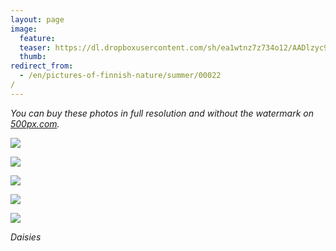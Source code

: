 ```yaml
---
layout: page
image:
  feature:
  teaser: https://dl.dropboxusercontent.com/sh/ea1wtnz7z734o12/AADlzyc94EcMf_7_5Kg3zIdza/luontokuvat/kes%C3%A4/2/DSC28590-245px.jpg
  thumb:
redirect_from:
  - /en/pictures-of-finnish-nature/summer/00022/
---
```


*You can buy these photos in full resolution and without the watermark on [500px.com](https://500px.com/minimuutticom/galleries/daisies).*

[![](https://dl.dropboxusercontent.com/sh/ea1wtnz7z734o12/AACjitlMjwKE1bvyVYM0gzUQa/luontokuvat/kes%C3%A4/2/DSC28575-800px.jpg)](https://dl.dropboxusercontent.com/sh/ea1wtnz7z734o12/AADolwwTU_lzwCIZveA_YlWCa/luontokuvat/kes%C3%A4/2/DSC28575.jpg)

[![](https://dl.dropboxusercontent.com/sh/ea1wtnz7z734o12/AAAl61Da9Ckn60DT0Pa8Edwba/luontokuvat/kes%C3%A4/2/DSC28590-800px.jpg)](https://dl.dropboxusercontent.com/sh/ea1wtnz7z734o12/AAC9Ciair2KVwpYcA6Ke4MsPa/luontokuvat/kes%C3%A4/2/DSC28590.jpg)

[![](https://dl.dropboxusercontent.com/sh/ea1wtnz7z734o12/AAA39NDEg0VdFj_UpvwJ_OFxa/luontokuvat/kes%C3%A4/2/DSC28612-800px.jpg)](https://dl.dropboxusercontent.com/sh/ea1wtnz7z734o12/AAD9KYZJBg45dDVM8BXUz7WOa/luontokuvat/kes%C3%A4/2/DSC28612.jpg)

[![](https://dl.dropboxusercontent.com/sh/ea1wtnz7z734o12/AABgjVOaT9c-H9EYnyMN7ogQa/luontokuvat/kes%C3%A4/2/DSC28635-800px.jpg)](https://dl.dropboxusercontent.com/sh/ea1wtnz7z734o12/AAAMl9MJOHCkG_2HP1s8How5a/luontokuvat/kes%C3%A4/2/DSC28635.jpg)

[![](https://dl.dropboxusercontent.com/sh/ea1wtnz7z734o12/AADr-3rsLS8j8xxmBInZ_d32a/luontokuvat/kes%C3%A4/2/DSC28658-800px.jpg)](https://dl.dropboxusercontent.com/sh/ea1wtnz7z734o12/AAB_Nrd6kgg-DOzvbuGrc3WJa/luontokuvat/kes%C3%A4/2/DSC28658.jpg)

*Daisies*
